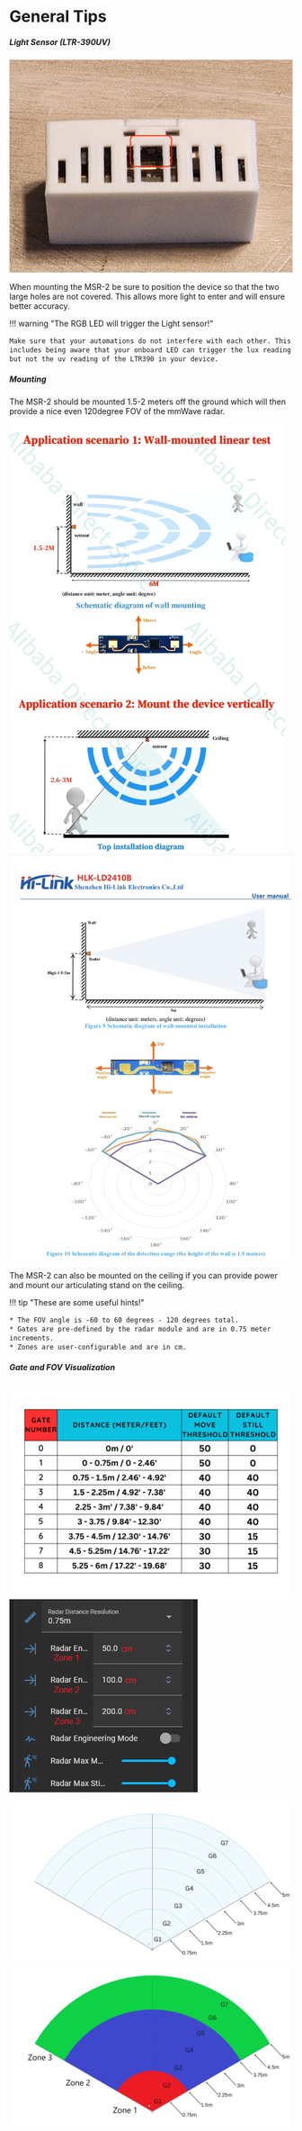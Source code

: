 # General Tips

##### **Light Sensor (LTR-390UV)**

![20240514_123742.jpg](../assets/20240514-123742.jpg)

When mounting the MSR-2 be sure to position the device so that the two large holes are not covered. This allows more light to enter and will ensure better accuracy.

!!! warning "The RGB LED will trigger the Light sensor!"

    Make sure that your automations do not interfere with each other. This includes being aware that your onboard LED can trigger the lux reading but not the uv reading of the LTR390 in your device.

##### **Mounting**

The MSR-2 should be mounted 1.5-2 meters off the ground which will then provide a nice even 120degree FOV of the mmWave radar.

![LD2410 Gates.png](../assets/ld2410-gates.png)![ld2410_mounting_hor-1.jpeg](../assets/ld2410-mounting-hor-1.jpeg)

The MSR-2 can also be mounted on the ceiling if you can provide power and mount our articulating stand on the ceiling.

!!! tip "These are some useful hints!"

    * The FOV angle is -60 to 60 degrees - 120 degrees total.
    * Gates are pre-defined by the radar module and are in 0.75 meter increments.
    * Zones are user-configurable and are in cm.

##### **Gate and FOV Visualization**

**![ld2410 table.png](../assets/ld2410-table.png)![Gate, Zones and RR.png](../assets/gate-zones-and-rr.png)**

![MSR-1 radar map.png](../assets/msr-1-radar-map.png)![Radar gates Colored.png](../assets/radar-gates-colored.png)

#####